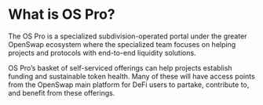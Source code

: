 # What is OS Pro?

The OS Pro is a specialized subdivision-operated portal under the greater OpenSwap ecosystem where the specialized team focuses on helping projects and protocols with end-to-end liquidity solutions.

OS Pro’s basket of self-serviced offerings can help projects establish funding and sustainable token health. Many of these will have access points from the OpenSwap main platform for DeFi users to partake, contribute to, and benefit from these offerings.
